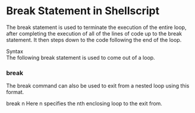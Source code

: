 <h1>Break Statement in Shellscript
</h1>

<p>
The break statement is used to terminate the execution of the entire loop, after completing the execution of all of the lines of code up to the break statement. It then steps down to the code following the end of the loop.<br>

Syntax<br>
The following break statement is used to come out of a loop.<br>

<h3>break</h3>

The break command can also be used to exit from a nested loop using this format.<br>

break n
Here n specifies the nth enclosing loop to the exit from.

</p>